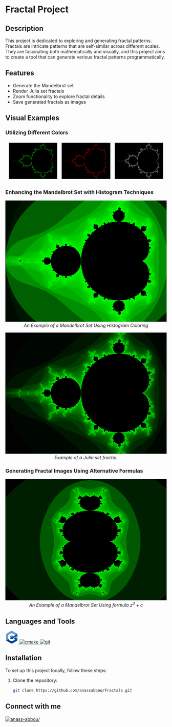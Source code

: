 # Fractal Project

## Description
This project is dedicated to exploring and generating fractal patterns. Fractals are intricate patterns that are self-similar across different scales. They are fascinating both mathematically and visually, and this project aims to create a tool that can generate various fractal patterns programmatically.

## Features
- Generate the Mandelbrot set
- Render Julia set fractals
- Zoom functionality to explore fractal details
- Save generated fractals as images

## Visual Examples
### Utilizing Different Colors
<p align="center">
  <img src="/cmake-build-debug/greenMandelbrot.bmp" style="width: 30%; margin: 5px;" />
  <img src="/cmake-build-debug/redMandelbrot.bmp" style="width: 30%; margin: 5px;" />
  <img src="/cmake-build-debug/whiteMandelbrot.bmp" style="width: 30%; margin: 5px;" />
</p>

### Enhancing the Mandelbrot Set with Histogram Techniques

<p align="center">
  <img src="/cmake-build-debug/usingHistogram.bmp" alt="Mandelbrot Example">
  <br>
  <em>An Example of a Mandelbrot Set Using Histogram Coloring</em>
</p>

<p align="center">
  <img src="/cmake-build-debug/improvingF.bmp" alt="Julia Set Example">
  <br>
  <em>Example of a Julia set fractal.</em>
</p>

### Generating Fractal Images Using Alternative Formulas

<p align="center">
  <img src="/cmake-build-debug/tribleZ.bmp" alt="Mandelbrot Example">
  <br>
<em>An Example of a Mandelbrot Set Using formula z<sup>3</sup> + c</em>

</p>


## Languages and Tools
<p align="left">
  <a href="https://www.w3schools.com/cpp/" target="_blank" rel="noreferrer">
    <img src="https://raw.githubusercontent.com/devicons/devicon/master/icons/cplusplus/cplusplus-original.svg" alt="cplusplus" width="40" height="40"/>
  </a> 
  <a href="https://cmake.org/" target="_blank" rel="noreferrer">
    <img src="https://upload.wikimedia.org/wikipedia/commons/1/13/Cmake.svg" alt="cmake" width="40" height="40"/>
  </a>
  <a href="https://git-scm.com/" target="_blank" rel="noreferrer">
    <img src="https://www.vectorlogo.zone/logos/git-scm/git-scm-icon.svg" alt="git" width="40" height="40"/>
  </a> 
</p>

## Installation
To set up this project locally, follow these steps:
1. Clone the repository:
   ```bash
   git clone https://github.com/anassabbou/Fractals.git

## Connect with me
<p align="left">
<a href="https://linkedin.com/in/anass-abbou/" target="blank">
  <img align="center" src="https://raw.githubusercontent.com/rahuldkjain/github-profile-readme-generator/master/src/images/icons/Social/linked-in-alt.svg" alt="anass-abbou/" height="30" width="40" />
</a>
</p>

